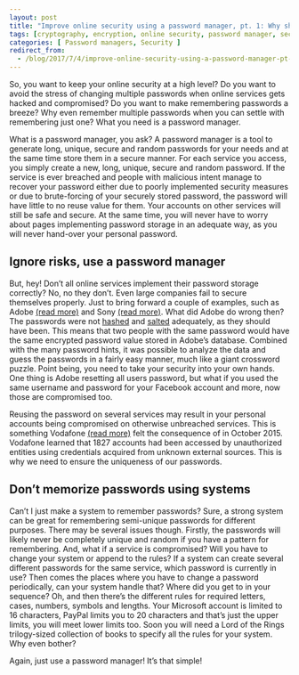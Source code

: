 ```yaml
---
layout: post
title: "Improve online security using a password manager, pt. 1: Why should I use a password manager?"
tags: [cryptography, encryption, online security, password manager, security, strong password]
categories: [ Password managers, Security ]
redirect_from:
  - /blog/2017/7/4/improve-online-security-using-a-password-manager-pt-1-why-should-i-use-a-password-manager
---
```


So, you want to keep your online security at a high level? Do you want to  avoid the stress of changing multiple passwords when online services  gets hacked and compromised? Do you want to make remembering passwords a breeze? Why even remember multiple passwords when you can settle with  remembering just one? What you need is a password manager.

What is a password manager, you ask? A password manager is a tool to generate  long, unique, secure and random passwords for your needs and at the same time store them in a secure manner. For each service you access, you  simply create a new, long, unique, secure and random password. If the  service is ever breached and people with malicious intent manage to  recover your password either due to poorly implemented security measures or due to brute-forcing of your securely stored password, the password  will have little to no reuse value for them. Your accounts on other  services will still be safe and secure. At the same time, you will never have to worry about pages implementing password storage in an adequate  way, as you will never hand-over your personal password.

## Ignore risks, use a password manager

But, hey! Don’t all online services implement their password storage correctly? No, no they don’t. Even large companies fail to secure  themselves properly. Just to bring forward a couple of examples, such as Adobe [(read more)](https://nakedsecurity.sophos.com/2013/11/04/anatomy-of-a-password-disaster-adobes-giant-sized-cryptographic-blunder/) and Sony [(read more)](http://gizmodo.com/sony-pictures-hack-keeps-getting-worse-thousands-of-pa-1666761704). What did Adobe do wrong then? The passwords were not [hashed](https://en.wikipedia.org/wiki/Cryptographic_hash_function) and [salted](https://en.wikipedia.org/wiki/Salt_(cryptography)) adequately, as they should have been. This means that two people with the same  password would have the same encrypted password value stored in Adobe’s  database. Combined with the many password hints, it was possible to  analyze the data and guess the passwords in a fairly easy manner, much  like a giant crossword puzzle. Point being, you need to take your  security into your own hands. One thing is Adobe resetting all users  password, but what if you used the same username and password for your  Facebook account and more, now those are compromised too.

Reusing the password on several services may result in your personal accounts  being compromised on otherwise unbreached services. This is something  Vodafone [(read more)](http://www.esecurityplanet.com/network-security/reused-passwords-expose-1827-vodafone-accounts.html) felt the consequence of in October 2015. Vodafone learned that 1827 accounts had been accessed by unauthorized entities using credentials acquired  from unknown external sources. This is why we need to ensure the  uniqueness of our passwords.

## Don’t memorize passwords using systems

Can’t I just make a system to remember passwords? Sure, a strong system can  be great for remembering semi-unique passwords for different purposes.  There may be several issues though. Firstly, the passwords will likely  never be completely unique and random if you have a pattern for  remembering. And, what if a service is compromised? Will you have to  change your system or append to the rules? If a system can create  several different passwords for the same service, which password is  currently in use? Then comes the places where you have to change a  password periodically, can your system handle that? Where did you get to in your sequence? Oh, and then there’s the different rules for required letters, cases, numbers, symbols and lengths. Your Microsoft account is limited to 16 characters, PayPal limits you to 20 characters and that’s just the upper limits, you will meet lower limits too. Soon you will  need a Lord of the Rings trilogy-sized collection of books to specify  all the rules for your system. Why even bother?

Again, just use a password manager! It’s that simple!